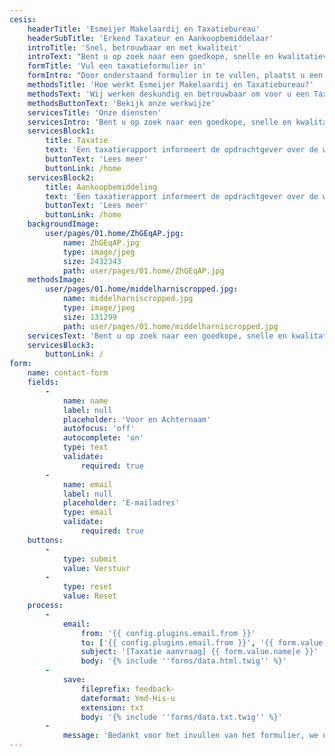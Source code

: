 ```yaml
---
cesis:
    headerTitle: 'Esmeijer Makelaardij en Taxatiebureau'
    headerSubTitle: 'Erkend Taxateur en Aankoopbemiddelaar'
    introTitle: 'Snel, betrouwbaar en met kwaliteit'
    introText: "Bent u op zoek naar een goedkope, snelle en kwalitatieve taxateur om uw huis of bedrijfspand te laten taxeren? Dan bent u bij Esmeijer Makelaardij en Taxatieburo aan het goede adres!\r\n\r\nVia deze website kunt u een taxatieaanvraag direct bij ons plaatsen. Indien u nog specifieke vragen of opmerkingen heeft, dan kunt u ons bellen op 0187 490143"
    formTitle: 'Vul een taxatieformulier in'
    formIntro: "Door onderstaand formulier in te vullen, plaatst u een taxatieaanvraag bij Esmeijer Makelaardij en Taxatieburo. Deze taxatie wordt uitgevoerd door een gecertificeerde en/of beëdigde taxateur.\r\n\r\nNa ontvangst van uw gegevens, nemen wij binnen 1 werkdag contact met u op voor het maken van een afspraak."
    methodsTitle: 'Hoe werkt Esmeijer Makelaardij en Taxatiebureau?'
    methodsText: 'Wij werken deskundig en betrouwbaar om voor u een Taxatierapport binnen 5 werkdagen klaar te hebben. Uiteraard taxeert Esmeijer Makelaardij en Taxatieburo ook bedrijfsobjecten. Bent u op zoek naar een goedkope, snelle en kwalitatieve taxateur om uw huis of bedrijfspand te laten taxeren? Dan bent u bij Esmeijer Makelaardij en Taxatieburo aan het goede adres!'
    methodsButtonText: 'Bekijk onze werkwijze'
    servicesTitle: 'Onze diensten'
    servicesIntro: 'Bent u op zoek naar een goedkope, snelle en kwalitatieve taxateur om uw huis of bedrijfspand te laten taxeren? Dan bent u bij Esmeijer Makelaardij en Taxatieburo aan het goede adres!'
    servicesBlock1:
        title: Taxatie
        text: 'Een taxatierapport informeert de opdrachtgever over de waarde van de getaxeerde onroerende zaak. Het doel van de taxatie kan verschillen. Zo kan men een taxatie laten uitvoeren wanneer men van plan is een woning te kopen, te verbouwen of te verzekeren.'
        buttonText: 'Lees meer'
        buttonLink: /home
    servicesBlock2:
        title: Aankoopbemiddeling
        text: 'Een taxatierapport informeert de opdrachtgever over de waarde van de getaxeerde onroerende zaak. Het doel van de taxatie kan verschillen. Zo kan men een taxatie laten uitvoeren wanneer men van plan is een woning te kopen, te verbouwen of te verzekeren.'
        buttonText: 'Lees meer'
        buttonLink: /home
    backgroundImage:
        user/pages/01.home/ZhGEqAP.jpg:
            name: ZhGEqAP.jpg
            type: image/jpeg
            size: 2432343
            path: user/pages/01.home/ZhGEqAP.jpg
    methodsImage:
        user/pages/01.home/middelharniscropped.jpg:
            name: middelharniscropped.jpg
            type: image/jpeg
            size: 131299
            path: user/pages/01.home/middelharniscropped.jpg
    servicesText: 'Bent u op zoek naar een goedkope, snelle en kwalitatieve taxateur om uw huis of bedrijfspand te laten taxeren? Dan bent u bij Esmeijer Makelaardij en Taxatieburo aan het goede adres!'
    servicesBlock3:
        buttonLink: /
form:
    name: contact-form
    fields:
        -
            name: name
            label: null
            placeholder: 'Voor en Achternaam'
            autofocus: 'off'
            autocomplete: 'on'
            type: text
            validate:
                required: true
        -
            name: email
            label: null
            placeholder: 'E-mailadres'
            type: email
            validate:
                required: true
    buttons:
        -
            type: submit
            value: Verstuur
        -
            type: reset
            value: Reset
    process:
        -
            email:
                from: '{{ config.plugins.email.from }}'
                to: ['{{ config.plugins.email.from }}', '{{ form.value.email }}']
                subject: '[Taxatie aanvraag] {{ form.value.name|e }}'
                body: '{% include ''forms/data.html.twig'' %}'
        -
            save:
                fileprefix: feedback-
                dateformat: Ymd-His-u
                extension: txt
                body: '{% include ''forms/data.txt.twig'' %}'
        -
            message: 'Bedankt voor het invullen van het formulier, we nemen snel contact op.'
---
```


